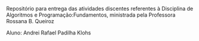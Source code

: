 Repositório para entrega das atividades discentes referentes à Disciplina de Algoritmos e Programação:Fundamentos, ministrada pela Professora Rossana B. Queiroz

Aluno: Andrei Rafael Padilha Klohs
